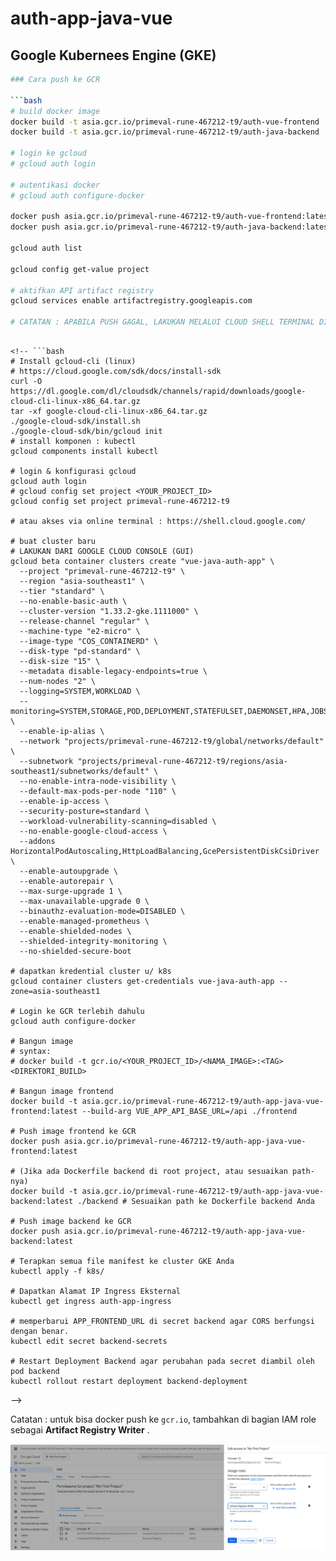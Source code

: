 # auth-app-java-vue

## Google Kubernees Engine (GKE)

```bash
### Cara push ke GCR

```bash
# build docker image
docker build -t asia.gcr.io/primeval-rune-467212-t9/auth-vue-frontend ./frontend
docker build -t asia.gcr.io/primeval-rune-467212-t9/auth-java-backend ./backend

# login ke gcloud
# gcloud auth login

# autentikasi docker
# gcloud auth configure-docker

docker push asia.gcr.io/primeval-rune-467212-t9/auth-vue-frontend:latest
docker push asia.gcr.io/primeval-rune-467212-t9/auth-java-backend:latest

gcloud auth list

gcloud config get-value project

# aktifkan API artifact registry
gcloud services enable artifactregistry.googleapis.com

# CATATAN : APABILA PUSH GAGAL, LAKUKAN MELALUI CLOUD SHELL TERMINAL DI GOOGLE CLOUD
```

```

<!-- ```bash
# Install gcloud-cli (linux)
# https://cloud.google.com/sdk/docs/install-sdk
curl -O https://dl.google.com/dl/cloudsdk/channels/rapid/downloads/google-cloud-cli-linux-x86_64.tar.gz
tar -xf google-cloud-cli-linux-x86_64.tar.gz
./google-cloud-sdk/install.sh
./google-cloud-sdk/bin/gcloud init
# install komponen : kubectl
gcloud components install kubectl

# login & konfigurasi gcloud
gcloud auth login
# gcloud config set project <YOUR_PROJECT_ID>
gcloud config set project primeval-rune-467212-t9

# atau akses via online terminal : https://shell.cloud.google.com/

# buat cluster baru
# LAKUKAN DARI GOOGLE CLOUD CONSOLE (GUI)
gcloud beta container clusters create "vue-java-auth-app" \
  --project "primeval-rune-467212-t9" \
  --region "asia-southeast1" \
  --tier "standard" \
  --no-enable-basic-auth \
  --cluster-version "1.33.2-gke.1111000" \
  --release-channel "regular" \
  --machine-type "e2-micro" \
  --image-type "COS_CONTAINERD" \
  --disk-type "pd-standard" \
  --disk-size "15" \
  --metadata disable-legacy-endpoints=true \
  --num-nodes "2" \
  --logging=SYSTEM,WORKLOAD \
  --monitoring=SYSTEM,STORAGE,POD,DEPLOYMENT,STATEFULSET,DAEMONSET,HPA,JOBSET,CADVISOR,KUBELET,DCGM \
  --enable-ip-alias \
  --network "projects/primeval-rune-467212-t9/global/networks/default" \
  --subnetwork "projects/primeval-rune-467212-t9/regions/asia-southeast1/subnetworks/default" \
  --no-enable-intra-node-visibility \
  --default-max-pods-per-node "110" \
  --enable-ip-access \
  --security-posture=standard \
  --workload-vulnerability-scanning=disabled \
  --no-enable-google-cloud-access \
  --addons HorizontalPodAutoscaling,HttpLoadBalancing,GcePersistentDiskCsiDriver \
  --enable-autoupgrade \
  --enable-autorepair \
  --max-surge-upgrade 1 \
  --max-unavailable-upgrade 0 \
  --binauthz-evaluation-mode=DISABLED \
  --enable-managed-prometheus \
  --enable-shielded-nodes \
  --shielded-integrity-monitoring \
  --no-shielded-secure-boot

# dapatkan kredential cluster u/ k8s
gcloud container clusters get-credentials vue-java-auth-app --zone=asia-southeast1

# Login ke GCR terlebih dahulu
gcloud auth configure-docker

# Bangun image
# syntax:
# docker build -t gcr.io/<YOUR_PROJECT_ID>/<NAMA_IMAGE>:<TAG>   <DIREKTORI_BUILD>

# Bangun image frontend
docker build -t asia.gcr.io/primeval-rune-467212-t9/auth-app-java-vue-frontend:latest --build-arg VUE_APP_API_BASE_URL=/api ./frontend

# Push image frontend ke GCR
docker push asia.gcr.io/primeval-rune-467212-t9/auth-app-java-vue-frontend:latest

# (Jika ada Dockerfile backend di root project, atau sesuaikan path-nya)
docker build -t asia.gcr.io/primeval-rune-467212-t9/auth-app-java-vue-backend:latest ./backend # Sesuaikan path ke Dockerfile backend Anda

# Push image backend ke GCR
docker push asia.gcr.io/primeval-rune-467212-t9/auth-app-java-vue-backend:latest

# Terapkan semua file manifest ke cluster GKE Anda
kubectl apply -f k8s/

# Dapatkan Alamat IP Ingress Eksternal
kubectl get ingress auth-app-ingress

# memperbarui APP_FRONTEND_URL di secret backend agar CORS berfungsi dengan benar.
kubectl edit secret backend-secrets

# Restart Deployment Backend agar perubahan pada secret diambil oleh pod backend
kubectl rollout restart deployment backend-deployment
```
 -->

Catatan : untuk bisa docker push ke `gcr.io`, tambahkan di bagian IAM role sebagai **Artifact Registry Writer** .

![artifact-registry-writer-role](./img/artifact-registry-writer-role.png)

<!-- ## Demonstrasi

![video-demonstrasi](./img/demo.gif)

## Cara Menjalankan (Minikube k8s)

```bash
# memulai service minikube
minikube start

# lakukan dari root folder
# memulai pods
minikube kubectl -- apply -f k8s/

# lihat url frontend (u/ akses dari browser)
minikube service frontend-service
```

## PENTING DIBACA SUPAYA BISA KOMUNIKASI ANTAR PODS

Kuncinya ada 2 :

1. Backend mengizinkan akses frontend (CORS)
2. Frontend hit endpoint API yang benar

### Cara mencapai **Kunci 1**

**Langkah 0** : dapatkan IP dari minikube

```bash
minikube ip
```

**Langkah 1** : Atur IP frontend-service agar sama dengan IP minikube + set port statis (NodePort)

caranya? gunakan `type:NodePort` dan atur nilai `nodePort` pada `frontend-service.yml`

```yml
apiVersion: v1
kind: Service
metadata:
  name: frontend-service
spec:
  type: NodePort
  selector:
    app: frontend
  ports:
    - protocol: TCP
      port: 80 # Port service Kubernetes
      targetPort: 80 # Port container Nginx
      nodePort: 30080 # Port untuk akses dari browser
```

**Langkah 2** : Atur CORS origin policy di sisi backend

pada `backend-deployment.yml` simpan:

```yml
env:
- name: APP_FRONTEND_URL
    valueFrom:
    secretKeyRef:
        name: backend-secrets
        key: APP_FRONTEND_URL # Ambil URL frontend dari Secret
```

`backend-secret.yml`

```yml
stringData:
  APP_FRONTEND_URL: "http://192.168.49.2:30080" 
  # 192.168.49.2 : IP dari minikube (jalankan command `minikube ip` di terminal)
  # 30080: NodePort (diatur statis di frontend-service.yml)
```

info : `APP_FRONTEND_URL` akan di-set: `app.frontend.url=${APP_FRONTEND_URL}` pada `application.properties` untuk kemudian dipanggil ke `SecurityConfig.java` :

```java
@Value("${app.frontend.url}")
    private String frontendUrl;
    
    @Bean
    public CorsFilter corsFilter() {
        // ...
        config.addAllowedOrigin(frontendUrl); // Your Vue.js dev server
        // ...
    }
```

### Cara mencapai **Kunci 2**

**Langkah 1** : Pastikan endpoint yang akan di-hit dari frontend sesuai dengan controller di backend.

- login

```js
// ingat bahwa : IP minikube : http://192.168.49.2
// maka akan hit ke : http://192.168.49.2/api/auth/login
const response = await axios.post(`${process.env.VUE_APP_API_BASE_URL}/api/auth/login`, {
    username: this.username,
    password: this.password
});
```

- register

```js
// hit ke http://192.168.49.2/api/auth/register
const response = await axios.post(`${process.env.VUE_APP_API_BASE_URL}/api/auth/register`, {
    username: this.username,
    password: this.password
});
```

- dashboard

```js
// hit ke http://192.168.49.2/api/dashboard
const response = await axios.get(`${process.env.VUE_APP_API_BASE_URL}/api/dashboard`, {
    headers: {
    Authorization: `Bearer ${token}` // Send the JWT token in the header
    }
});
```

- controller backend

```java
@RequestMapping("/api/auth")
public class AuthController {
    // ...
    @PostMapping("/register")
    // ...
    @PostMapping("/login")
    // ...
}

@RequestMapping("/api/dashboard")
public class DashboardController {
    // ...
}
```

info : menerapkan `VUE_APP_API_BASE_URL` di `env` pada `backend-deployment.yaml` akan SIA-SIA karena nilainya tidak akan terpanggil di kode `javascript`.

```yaml
env: # Variabel lingkungan build-time sekarang adalah variabel runtime yang di-inject di deployment
    - name: VUE_APP_API_BASE_URL # Atau nama variabel lingkungan yang digunakan frontend Anda
    value: "http://backend-service:8081" # URL internal ke backend service
```

**Langkah 2** : atur ingress controller di `ingress.yaml` sehingga request dari localhost dengan endpoint `/` akan diteruskan ke frontend-service, sedangkan endpoint `/api` akan diteruskan ke `backend-service`

```yaml
- host: localhost # Ganti dengan domain Anda jika ada
      http:
        paths:
        # Semua request yang cocok dengan /api akan diteruskan ke backend-service
        - path: /api
          pathType: Prefix
          backend:
            service:
              name: backend-service # Nama Service Kubernetes untuk backend Anda
              port:
                number: 8081 # Port yang diekspos oleh Service backend (sesuai server.port di Spring Boot)

        # Semua request yang tidak cocok dengan /api akan diteruskan ke frontend-service
        - path: /
          pathType: Prefix # Akan cocok dengan semua path
          backend:
            service:
              name: frontend-service # Nama Service Kubernetes untuk frontend Anda
              port:
                number: 80 # Port yang diekspos oleh Service frontend (Nginx di kontainer frontend)
```

## Catatan singkat (minikube k8s)

```bash
# melihat info pods
minikube kubectl -- get pods -w

# berhentikan pods
minikube kubectl -- delete -f k8s/

# lihat log dari pods
minikube kubectl -- logs [nama-pods]

# eksekusi ke dalam pods
minikube kubectl -- exec -it [nama-pods] -- [command]

# contoh:
# minikube kubectl -- get pods
# OUTPUT:
    # NAME                                   READY   STATUS              RESTARTS   AGE
    # backend-deployment-6f6ffccff7-bfr5j    1/1     Running             0          109s
    # db-deployment-c6997d66f-pr9lp          1/1     Running             0          109s
    # frontend-deployment-5696f8968f-n6pp4   0/1     ContainerCreating   0          109s
# minikube kubectl -- exec -it db-deployment-c6997d66f-pr9lp -- psql -U auth_user -d auth_db
# OUTPUT:
    # psql (17.5 (Debian 17.5-1.pgdg120+1))
    # Type "help" for help.

    # auth_db=#

# cek IP minikube
minikube ip

# akses dashboard
minikube dashboard
```

## Catatan Singkat build ulang docker image & push ulang ke Dockerhub (registry)

```bash
# masuk ke folder /frontend/
docker build -t bostang/auth-app-java-vue-frontend:latest .
docker push bostang/auth-app-java-vue-frontend:latest
``` -->
